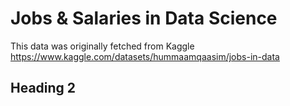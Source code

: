 # Jobs & Salaries in Data Science
This data was originally fetched from Kaggle
https://www.kaggle.com/datasets/hummaamqaasim/jobs-in-data


## Heading 2
